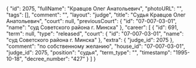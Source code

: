 {
    "id": 2075,
    "fullName": "Кравцов Олег Анатольевич",
    "photoURL": "",
    "tags": [],
    "comment": "",
    "layout": "judge",
    "title": "Судья Кравцов Олег Анатольевич",
    "court": null,
    "previousCourt": {
        "id": "07-007-03-01",
        "name": "суд Советского района г. Минска"
    },
    "career": [
        {
            "id": 691,
            "term": null,
            "type": "released",
            "court": {
                "id": "07-007-03-01",
                "name": "суд Советского района г. Минска"
            },
            "extra": {
                "judge_id": 2075
            },
            "comment": "по собственному желанию",
            "house_id": "07-007-03-01",
            "judge_id": 2075,
            "position": "судья",
            "term_type": "",
            "timestamp": "1995-10-18",
            "decree_number": "427"
        }
    ]
}